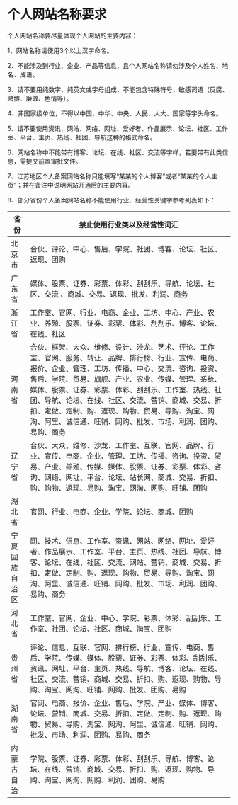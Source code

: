 # 个人网站名称要求

个人网站名称要尽量体现个人网站的主要内容：

1、网站名称请使用3个以上汉字命名。

2、不能涉及到行业、企业、产品等信息，且个人网站名称请勿涉及个人姓名、地名、成语。

3、请不要用纯数字、纯英文或字母组成，不能包含特殊符号，敏感词语（反腐、赌博、廉政、色情等）。

4、非国家级单位，不得以中国、中华、中央、人民、人大、国家等字头命名。

5、请不要使用资讯、网站、网络、网址、爱好者、作品展示、论坛、社区、工作室、平台、主页、热线、社团、导航这种的格式命名。

6、网站名称中不能带有博客、论坛、在线、社区、交流等字样，若要带有此类信息，需提交前置审批文件。

7、江苏地区个人备案网站名称只能填写“某某的个人博客”或者“某某的个人主页”；并在备注中说明网站开通后的主要内容。

8、部分省份个人备案网站名称不能使用行业、经营性关键字参考列表如下：


| **省份**     |    **禁止使用行业类以及经营性词汇**                      |
|--------------|----------------------------------------------------------|
| 北京市 |合伙、评论、中心、售后、学院、社团、博客、论坛、社区、返现、团购|
| 广东省 |媒体、股票、证券、彩票、体彩、刮刮乐、导航、论坛、社区、交流 、商城、交易、返现、批发、利润、商务                                   |
| 浙江省 |工作室、官网、行业、电商、企业、工坊、中心、产业、农业、养殖、股票、证券、彩票、体彩、刮刮乐、博客、论坛、在线、社区                             |
| 河南省 |合伙、框架、大众、维修、设计、沙龙、艺术、评论、工作室、官网、服务、转让、品牌、排行榜、行业、宣传、电商、报价、企业、管理、工坊、传播、中心、交流、咨询、投资、售后、学院、贸易、旗舰、产业、农业、传媒、管理、系统、媒体、股票、证券、彩票、体彩、刮刮乐、工作室、热线、社团、导航、论坛、在线、社区、交流、营销、商城、交易、折扣、定做、定制、购、返现、购物、贸易、导购、淘宝、网淘、阿里、诚信通、旺铺、网购、批发、市场、利润、团购、易购、商务                              |
| 辽宁省 |合伙、大众、维修、沙龙、工作室、互联、官网、品牌、行业、宣传、电商、企业、管理、工坊、传播、咨询、投资、贸易、产业、养殖、传媒、媒体、股票、证券、彩票、体彩、咨询、网络、网址、平台、论坛、站长网、商城、交易、折扣、购、购物、返现、易购、淘宝、网淘、网购、旺铺、团购                              |
| 湖北省 |官网、行业、电商、企业、学院、论坛、商城、团购                              |
| 宁夏回族自治区 |网、技术、信息、工作室、资讯、网站、网络、网址、爱好者、作品展示、工作室、平台、主页、热线、社团、导航、博客、论坛、在线、社区、交流、网站、营销、商城、交易、折扣、定做、定制、购、返现、购物、贸易、导购、淘宝、网淘、阿里、诚信通、旺铺、网购、批发、市场、利润、团购、易购、商务                              |
| 河北省 |工作室、官网、企业、中心、学院、彩票、体彩、刮刮乐、工作室、社团、论坛、社区、商城、淘宝、团购                              |
| 贵州省 |评论、信息、互联、官网、排行榜、行业、宣传、电商、售后、学院、传媒、媒体、股票、证券、彩票、体彩、刮刮乐、资讯、网址、平台、主页、热线、导航、博客、论坛、在线、社区、交流、营销、商城、交易、折扣、购、返现、购物、导购、淘宝、网淘、旺铺、网购、批发、团购、易购                              |
| 湖南省 |官网、电商、报价、企业、售后、学院、产业、媒体、博客、论坛、营销、商城、交易、折扣、定做、定制、购、返现、购物、贸易、导购、淘宝、网淘、阿里、诚信通、旺铺、网购、批发、市场、利润、团购、易购、商务                             |
| 内蒙古自治 |学院、股票、证券、彩票、体彩、刮刮乐、导航、博客、论坛、在线、营销、商城、交易、折扣、购、返现、购物、导购、淘宝、网淘、网购、利润、团购、易购                             |
